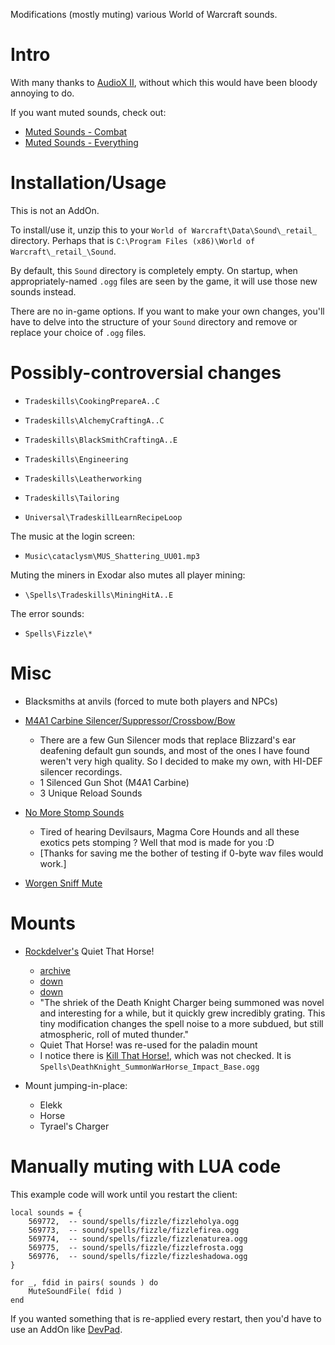 Modifications (mostly muting) various World of Warcraft sounds.



# Intro

With many thanks to [AudioX II](https://wow.curseforge.com/projects/20522), without which this would have been bloody annoying to do.

If you want muted sounds, check out:

  - [Muted Sounds - Combat](http://www.wowinterface.com/downloads/info18781)
  - [Muted Sounds - Everything](http://www.wowinterface.com/downloads/info18782)



# Installation/Usage

This is not an AddOn.

To install/use it, unzip this to your `World of Warcraft\Data\Sound\_retail_` directory.  Perhaps that is `C:\Program Files (x86)\World of Warcraft\_retail_\Sound`.

By default, this `Sound` directory is completely empty.  On startup, when appropriately-named `.ogg` files are seen by the game, it will use those new sounds instead.

There are no in-game options.  If you want to make your own changes, you'll have to delve into the structure of your `Sound` directory and remove or replace your choice of `.ogg` files.



# Possibly-controversial changes

- `Tradeskills\CookingPrepareA..C`
- `Tradeskills\AlchemyCraftingA..C`
- `Tradeskills\BlackSmithCraftingA..E`
- `Tradeskills\Engineering`
- `Tradeskills\Leatherworking`
- `Tradeskills\Tailoring`

- `Universal\TradeskillLearnRecipeLoop`

The music at the login screen:

- `Music\cataclysm\MUS_Shattering_UU01.mp3`

Muting the miners in Exodar also mutes all player mining:

- `\Spells\Tradeskills\MiningHitA..E`

The error sounds:

- `Spells\Fizzle\*`



# Misc

- Blacksmiths at anvils (forced to mute both players and NPCs)

- [M4A1 Carbine Silencer/Suppressor/Crossbow/Bow](https://wow.curseforge.com/projects/61326)
  -  There are a few Gun Silencer mods that replace Blizzard's ear deafening default gun sounds, and most of the ones I have found weren't very high quality. So I decided to make my own, with HI-DEF silencer recordings. 
  -  1 Silenced Gun Shot (M4A1 Carbine)
  -  3 Unique Reload Sounds 

- [No More Stomp Sounds](https://wow.curseforge.com/projects/16409)
  -  Tired of hearing Devilsaurs, Magma Core Hounds and all these exotics pets stomping ? Well that mod is made for you :D
  -  [Thanks for saving me the bother of testing if 0-byte wav files would work.]

- [Worgen Sniff Mute](http://wowinterface.com/downloads/info18989)



# Mounts

- [Rockdelver's](https://www.curseforge.com/members/Rockdelver) Quiet That Horse!
  -  [archive](https://web.archive.org/web/20091208065745/wow.curse.com/downloads/wow-addons/details/qth.aspx)
  -  [down](http://wow.curse.com/downloads/wow-addons/details/qth.aspx)
  -  [down](https://www.curseforge.com/projects/qth/)
  -  "The shriek of the Death Knight Charger being summoned was novel and interesting for a while, but it quickly grew incredibly grating. This tiny modification changes the spell noise to a more subdued, but still atmospheric, roll of muted thunder."
  -  Quiet That Horse! was re-used for the paladin mount
  -  I notice there is [Kill That Horse!](https://www.curseforge.com/projects/19772), which was not checked.  It is `Spells\DeathKnight_SummonWarHorse_Impact_Base.ogg`

- Mount jumping-in-place:
  - Elekk
  - Horse
  - Tyrael's Charger



# Manually muting with LUA code

This example code will work until you restart the client:

```
local sounds = {
	569772,  -- sound/spells/fizzle/fizzleholya.ogg
	569773,  -- sound/spells/fizzle/fizzlefirea.ogg
	569774,  -- sound/spells/fizzle/fizzlenaturea.ogg
	569775,  -- sound/spells/fizzle/fizzlefrosta.ogg
	569776,  -- sound/spells/fizzle/fizzleshadowa.ogg
}

for _, fdid in pairs( sounds ) do
	MuteSoundFile( fdid )
end
```

If you wanted something that is re-applied every restart, then you'd have to use an AddOn like [DevPad](https://github.com/spiralofhope/_DevPad/).
